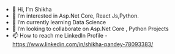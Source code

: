 - 👋 Hi, I’m Shikha
- 👀 I’m interested in Asp.Net Core, React Js,Python.
- 🌱 I’m currently learning Data Science
- 💞️ I’m looking to collaborate on Asp.Net Core , Python Projects
- 📫 How to reach me  LinkedIn Profile - https://www.linkedin.com/in/shikha-pandey-78093383/

<!---
Shikha1234/Shikha1234 is a ✨ special ✨ repository because its `README.md` (this file) appears on your GitHub profile.
You can click the Preview link to take a look at your changes.
--->
